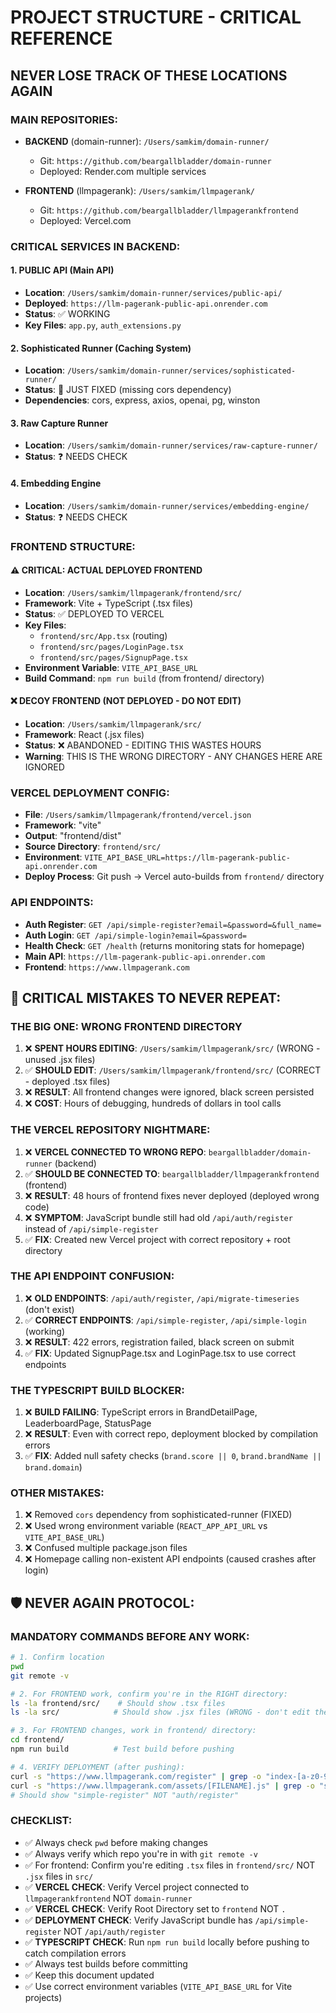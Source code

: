 # PROJECT STRUCTURE - CRITICAL REFERENCE

## NEVER LOSE TRACK OF THESE LOCATIONS AGAIN

### MAIN REPOSITORIES:
- **BACKEND** (domain-runner): `/Users/samkim/domain-runner/` 
  - Git: `https://github.com/beargallbladder/domain-runner`
  - Deployed: Render.com multiple services

- **FRONTEND** (llmpagerank): `/Users/samkim/llmpagerank/`  
  - Git: `https://github.com/beargallbladder/llmpagerankfrontend`
  - Deployed: Vercel.com

### CRITICAL SERVICES IN BACKEND:

#### 1. PUBLIC API (Main API)
- **Location**: `/Users/samkim/domain-runner/services/public-api/`
- **Deployed**: `https://llm-pagerank-public-api.onrender.com`
- **Status**: ✅ WORKING
- **Key Files**: `app.py`, `auth_extensions.py`

#### 2. Sophisticated Runner (Caching System)  
- **Location**: `/Users/samkim/domain-runner/services/sophisticated-runner/`
- **Status**: 🔧 JUST FIXED (missing cors dependency)
- **Dependencies**: cors, express, axios, openai, pg, winston

#### 3. Raw Capture Runner
- **Location**: `/Users/samkim/domain-runner/services/raw-capture-runner/`
- **Status**: ❓ NEEDS CHECK

#### 4. Embedding Engine
- **Location**: `/Users/samkim/domain-runner/services/embedding-engine/`
- **Status**: ❓ NEEDS CHECK

### FRONTEND STRUCTURE:

#### ⚠️ CRITICAL: ACTUAL DEPLOYED FRONTEND
- **Location**: `/Users/samkim/llmpagerank/frontend/src/`
- **Framework**: Vite + TypeScript (.tsx files)
- **Status**: ✅ DEPLOYED TO VERCEL
- **Key Files**: 
  - `frontend/src/App.tsx` (routing)
  - `frontend/src/pages/LoginPage.tsx` 
  - `frontend/src/pages/SignupPage.tsx`
- **Environment Variable**: `VITE_API_BASE_URL`
- **Build Command**: `npm run build` (from frontend/ directory)

#### ❌ DECOY FRONTEND (NOT DEPLOYED - DO NOT EDIT)
- **Location**: `/Users/samkim/llmpagerank/src/`
- **Framework**: React (.jsx files)
- **Status**: ❌ ABANDONED - EDITING THIS WASTES HOURS
- **Warning**: THIS IS THE WRONG DIRECTORY - ANY CHANGES HERE ARE IGNORED

### VERCEL DEPLOYMENT CONFIG:
- **File**: `/Users/samkim/llmpagerank/frontend/vercel.json`
- **Framework**: "vite" 
- **Output**: "frontend/dist"
- **Source Directory**: `frontend/src/`
- **Environment**: `VITE_API_BASE_URL=https://llm-pagerank-public-api.onrender.com`
- **Deploy Process**: Git push → Vercel auto-builds from `frontend/` directory

### API ENDPOINTS:
- **Auth Register**: `GET /api/simple-register?email=&password=&full_name=`
- **Auth Login**: `GET /api/simple-login?email=&password=`
- **Health Check**: `GET /health` (returns monitoring stats for homepage)
- **Main API**: `https://llm-pagerank-public-api.onrender.com`
- **Frontend**: `https://www.llmpagerank.com`

## 🚨 CRITICAL MISTAKES TO NEVER REPEAT:

### THE BIG ONE: WRONG FRONTEND DIRECTORY
1. ❌ **SPENT HOURS EDITING**: `/Users/samkim/llmpagerank/src/` (WRONG - unused .jsx files)
2. ✅ **SHOULD EDIT**: `/Users/samkim/llmpagerank/frontend/src/` (CORRECT - deployed .tsx files)
3. ❌ **RESULT**: All frontend changes were ignored, black screen persisted
4. ❌ **COST**: Hours of debugging, hundreds of dollars in tool calls

### THE VERCEL REPOSITORY NIGHTMARE:
1. ❌ **VERCEL CONNECTED TO WRONG REPO**: `beargallbladder/domain-runner` (backend)
2. ✅ **SHOULD BE CONNECTED TO**: `beargallbladder/llmpagerankfrontend` (frontend)
3. ❌ **RESULT**: 48 hours of frontend fixes never deployed (deployed wrong code)
4. ❌ **SYMPTOM**: JavaScript bundle still had old `/api/auth/register` instead of `/api/simple-register`
5. ✅ **FIX**: Created new Vercel project with correct repository + root directory

### THE API ENDPOINT CONFUSION:
1. ❌ **OLD ENDPOINTS**: `/api/auth/register`, `/api/migrate-timeseries` (don't exist)
2. ✅ **CORRECT ENDPOINTS**: `/api/simple-register`, `/api/simple-login` (working)
3. ❌ **RESULT**: 422 errors, registration failed, black screen on submit
4. ✅ **FIX**: Updated SignupPage.tsx and LoginPage.tsx to use correct endpoints

### THE TYPESCRIPT BUILD BLOCKER:
1. ❌ **BUILD FAILING**: TypeScript errors in BrandDetailPage, LeaderboardPage, StatusPage
2. ❌ **RESULT**: Even with correct repo, deployment blocked by compilation errors
3. ✅ **FIX**: Added null safety checks (`brand.score || 0`, `brand.brandName || brand.domain`)

### OTHER MISTAKES:
1. ❌ Removed `cors` dependency from sophisticated-runner (FIXED)
2. ❌ Used wrong environment variable (`REACT_APP_API_URL` vs `VITE_API_BASE_URL`)
3. ❌ Confused multiple package.json files
4. ❌ Homepage calling non-existent API endpoints (caused crashes after login)

## 🛡️ NEVER AGAIN PROTOCOL:

### MANDATORY COMMANDS BEFORE ANY WORK:
```bash
# 1. Confirm location
pwd
git remote -v

# 2. For FRONTEND work, confirm you're in the RIGHT directory:
ls -la frontend/src/    # Should show .tsx files
ls -la src/            # Should show .jsx files (WRONG - don't edit these)

# 3. For FRONTEND changes, work in frontend/ directory:
cd frontend/
npm run build          # Test build before pushing

# 4. VERIFY DEPLOYMENT (after pushing):
curl -s "https://www.llmpagerank.com/register" | grep -o "index-[a-z0-9]*.js"
curl -s "https://www.llmpagerank.com/assets/[FILENAME].js" | grep -o "simple-register\|auth/register"
# Should show "simple-register" NOT "auth/register"
```

### CHECKLIST:
- ✅ Always check `pwd` before making changes
- ✅ Always verify which repo you're in with `git remote -v`
- ✅ For frontend: Confirm you're editing `.tsx` files in `frontend/src/` NOT `.jsx` files in `src/`
- ✅ **VERCEL CHECK**: Verify Vercel project connected to `llmpagerankfrontend` NOT `domain-runner`
- ✅ **VERCEL CHECK**: Verify Root Directory set to `frontend` NOT `.`
- ✅ **DEPLOYMENT CHECK**: Verify JavaScript bundle has `/api/simple-register` NOT `/api/auth/register`
- ✅ **TYPESCRIPT CHECK**: Run `npm run build` locally before pushing to catch compilation errors
- ✅ Always test builds before committing
- ✅ Keep this document updated
- ✅ Use correct environment variables (`VITE_API_BASE_URL` for Vite projects) 
